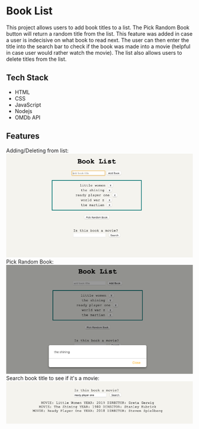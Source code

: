 # Book List

 This project allows users to add book titles to a list. The Pick Random Book button will return a random title from the list. This feature was added in case a user is indecisive on what book to read next. The user can then enter the title into the search bar to check if the book was made into a movie (helpful in case user would rather watch the movie). The list also allows users to delete titles from the list. 

 ## Tech Stack 

 * HTML
 * CSS
 * JavaScript
 * Nodejs
 * OMDb API

## Features
Adding/Deleting from list:
 ![screenshot1](images/screenshot1.png)
Pick Random Book:
 ![screenshot2](images/screenshot2.png)
Search book title to see if it's a movie:
 ![screenshot3](images/screenshot3.png)